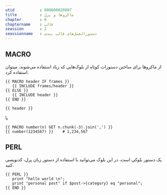 ```yaml
---
utid           : 000600020007
title          : ماکروها و پرل
chapter        : 6
chaptername    : قالب
seassion       : 2
seassionname   : دستورالعمل‌های قالب بندی
---
```



<h2>MACRO</h2>

<p>از ماکروها برای ساختن دستورات کوتاه از بلوک‌هایی که زیاد استفاده می‌شوند، میتوان استفاده کرد.</p>

<pre><code>{{ MACRO header IF frames }}
   {{ INCLUDE frames/header }}
{{ ELSE }}
   {{ INCLUDE header }}
{{ END }}

{{ header }}
</code></pre>

<p>یا</p>

<pre><code>{{ MACRO number(n) GET n.chunk(-3).join(',') }}
{{ number(1234567) }}    # 1,234,567
</code></pre>

<h2>PERL</h2>

<p>یک دستور بلوکی است، در این بلوک می‌توانید با استفاده از دستور زبان پرل، کدنویسی کنید.</p>

<pre><code>{{ PERL }}
   print "hello world \n";
   print "personal post" if $post-&gt;{category} eq "personal";
{{ END }}
</code></pre>


